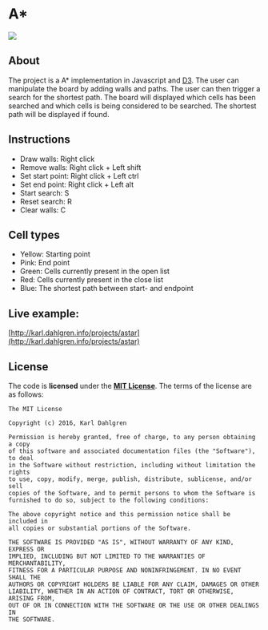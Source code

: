 # A*

[![][license img]][license]

## About
The project is a A* implementation in Javascript and [D3](http://d3js.org/). The user can manipulate the board by adding walls and paths.
The user can then trigger a search for the shortest path. The board will displayed which cells has been searched and which cells is being
considered to be searched. The shortest path will be displayed if found.

## Instructions
* Draw walls: Right click
* Remove walls: Right click + Left shift
* Set start point: Right click + Left ctrl
* Set end point: Right click + Left alt
* Start search: S
* Reset search: R
* Clear walls: C

## Cell types
* Yellow: Starting point
* Pink: End point
* Green: Cells currently present in the open list
* Red: Cells currently present in the close list
* Blue: The shortest path between start- and endpoint

## Live example:
[http://karl.dahlgren.info/projects/astar](http://karl.dahlgren.info/projects/astar)

## License

The code is **licensed** under the **[MIT License](https://github.com/karldahlgren/a-star/blob/master/LICENSE)**. The terms of the license are as follows:

    The MIT License

    Copyright (c) 2016, Karl Dahlgren

    Permission is hereby granted, free of charge, to any person obtaining a copy
    of this software and associated documentation files (the "Software"), to deal
    in the Software without restriction, including without limitation the rights
    to use, copy, modify, merge, publish, distribute, sublicense, and/or sell
    copies of the Software, and to permit persons to whom the Software is
    furnished to do so, subject to the following conditions:

    The above copyright notice and this permission notice shall be included in
    all copies or substantial portions of the Software.

    THE SOFTWARE IS PROVIDED "AS IS", WITHOUT WARRANTY OF ANY KIND, EXPRESS OR
    IMPLIED, INCLUDING BUT NOT LIMITED TO THE WARRANTIES OF MERCHANTABILITY,
    FITNESS FOR A PARTICULAR PURPOSE AND NONINFRINGEMENT. IN NO EVENT SHALL THE
    AUTHORS OR COPYRIGHT HOLDERS BE LIABLE FOR ANY CLAIM, DAMAGES OR OTHER
    LIABILITY, WHETHER IN AN ACTION OF CONTRACT, TORT OR OTHERWISE, ARISING FROM,
    OUT OF OR IN CONNECTION WITH THE SOFTWARE OR THE USE OR OTHER DEALINGS IN
    THE SOFTWARE.


[license]:LICENSE
[license img]:https://img.shields.io/badge/MIT-License%202-blue.svg
